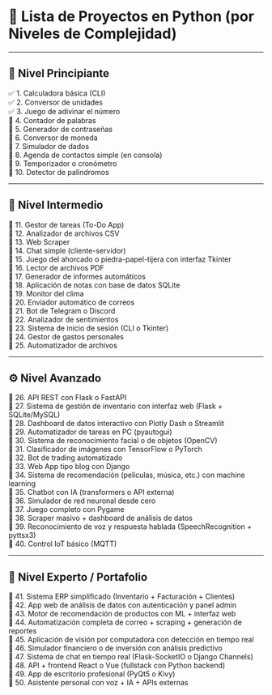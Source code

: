 # 🐍 **Lista de Proyectos en Python (por Niveles de Complejidad)**  

---

## 🧩 **Nivel Principiante**
✅ 1. Calculadora básica (CLI)  
✅ 2. Conversor de unidades  
✅ 3. Juego de adivinar el número  
🔹 4. Contador de palabras  
🔹 5. Generador de contraseñas  
🔹 6. Conversor de moneda  
🔹 7. Simulador de dados  
🔹 8. Agenda de contactos simple (en consola)  
🔹 9. Temporizador o cronómetro  
🔹 10. Detector de palíndromos  

---

## 🧠 **Nivel Intermedio**
🔹 11. Gestor de tareas (To-Do App)  
🔹 12. Analizador de archivos CSV  
🔹 13. Web Scraper  
🔹 14. Chat simple (cliente-servidor)  
🔹 15. Juego del ahorcado o piedra-papel-tijera con interfaz Tkinter  
🔹 16. Lector de archivos PDF  
🔹 17. Generador de informes automáticos  
🔹 18. Aplicación de notas con base de datos SQLite  
🔹 19. Monitor del clima  
🔹 20. Enviador automático de correos  
🔹 21. Bot de Telegram o Discord  
🔹 22. Analizador de sentimientos  
🔹 23. Sistema de inicio de sesión (CLI o Tkinter)  
🔹 24. Gestor de gastos personales  
🔹 25. Automatizador de archivos  

---

## ⚙️ **Nivel Avanzado**
🔹 26. API REST con Flask o FastAPI  
🔹 27. Sistema de gestión de inventario con interfaz web (Flask + SQLite/MySQL)  
🔹 28. Dashboard de datos interactivo con Plotly Dash o Streamlit  
🔹 29. Automatizador de tareas en PC (pyautogui)  
🔹 30. Sistema de reconocimiento facial o de objetos (OpenCV)  
🔹 31. Clasificador de imágenes con TensorFlow o PyTorch  
🔹 32. Bot de trading automatizado  
🔹 33. Web App tipo blog con Django  
🔹 34. Sistema de recomendación (películas, música, etc.) con machine learning  
🔹 35. Chatbot con IA (transformers o API externa)  
🔹 36. Simulador de red neuronal desde cero  
🔹 37. Juego completo con Pygame  
🔹 38. Scraper masivo + dashboard de análisis de datos  
🔹 39. Reconocimiento de voz y respuesta hablada (SpeechRecognition + pyttsx3)  
🔹 40. Control IoT básico (MQTT)  

---

## 🚀 **Nivel Experto / Portafolio**
🔹 41. Sistema ERP simplificado (Inventario + Facturación + Clientes)  
🔹 42. App web de análisis de datos con autenticación y panel admin  
🔹 43. Motor de recomendación de productos con ML + interfaz web  
🔹 44. Automatización completa de correo + scraping + generación de reportes  
🔹 45. Aplicación de visión por computadora con detección en tiempo real  
🔹 46. Simulador financiero o de inversión con análisis predictivo  
🔹 47. Sistema de chat en tiempo real (Flask-SocketIO o Django Channels)  
🔹 48. API + frontend React o Vue (fullstack con Python backend)  
🔹 49. App de escritorio profesional (PyQt5 o Kivy)  
🔹 50. Asistente personal con voz + IA + APIs externas  
